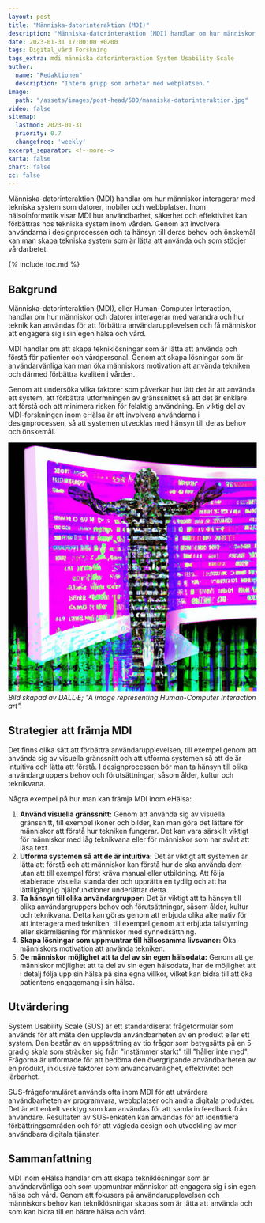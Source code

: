 ```yaml
---
layout: post
title: "Människa-datorinteraktion (MDI)"
description: "Människa-datorinteraktion (MDI) handlar om hur människor interagerar med tekniska system som datorer, mobiler och webbplatser."
date: 2023-01-31 17:00:00 +0200
tags: Digital_vård Forskning
tags_extra: mdi människa datorinteraktion System Usability Scale
author:
  name: "Redaktionen"
  description: "Intern grupp som arbetar med webplatsen."
image:
  path: "/assets/images/post-head/500/manniska-datorinteraktion.jpg"
video: false
sitemap:
  lastmod: 2023-01-31
  priority: 0.7
  changefreq: 'weekly'
excerpt_separator: <!--more-->
karta: false
chart: false
cc: false
---
```


Människa-datorinteraktion (MDI) handlar om hur människor interagerar med tekniska system som datorer, mobiler och webbplatser. Inom hälsoinformatik visar MDI hur användbarhet, säkerhet och effektivitet kan förbättras hos tekniska system inom vården. Genom att involvera användarna i designprocessen och ta hänsyn till deras behov och önskemål kan man skapa tekniska system som är lätta att använda och som stödjer vårdarbetet.

<!--more-->

{% include toc.md %}

## Bakgrund
Människa-datorinteraktion (MDI), eller Human-Computer Interaction, handlar om hur människor och datorer interagerar med varandra och hur teknik kan användas för att förbättra användarupplevelsen och få människor att engagera sig i sin egen hälsa och vård.

MDI handlar om att skapa tekniklösningar som är lätta att använda och förstå för patienter och vårdpersonal. Genom att skapa lösningar som är användarvänliga kan man öka människors motivation att använda tekniken och därmed förbättra kvalitén i vården.

Genom att undersöka vilka faktorer som påverkar hur lätt det är att använda ett system, att förbättra utformningen av gränssnittet så att det är enklare att förstå och att minimera risken för felaktig användning. En viktig del av MDI-forskningen inom eHälsa är att involvera användarna i designprocessen, så att systemen utvecklas med hänsyn till deras behov och önskemål.

![Bild som illustrerar människa-datorinteraktion](/assets/images/post-assets/manniska-datorinteraktion.png)
*Bild skapad av DALL·E; "A image representing Human-Computer Interaction art".*

## Strategier att främja MDI
Det finns olika sätt att förbättra användarupplevelsen, till exempel genom att använda sig av visuella gränssnitt och att utforma systemen så att de är intuitiva och lätta att förstå. I designprocessen bör man ta hänsyn till olika användargruppers behov och förutsättningar, såsom ålder, kultur och teknikvana.

Några exempel på hur man kan främja MDI inom eHälsa:
1. **Använd visuella gränssnitt:** Genom att använda sig av visuella gränssnitt, till exempel ikoner och bilder, kan man göra det lättare för människor att förstå hur tekniken fungerar. Det kan vara särskilt viktigt för människor med låg teknikvana eller för människor som har svårt att läsa text.
2. **Utforma systemen så att de är intuitiva:** Det är viktigt att systemen är lätta att förstå och att människor kan förstå hur de ska använda dem utan att till exempel först kräva manual eller utbildning. Att följa etablerade visuella standarder och upprätta en tydlig och att ha lättillgänglig hjälpfunktioner underlättar detta.
3. **Ta hänsyn till olika användargrupper:** Det är viktigt att ta hänsyn till olika användargruppers behov och förutsättningar, såsom ålder, kultur och teknikvana. Detta kan göras genom att erbjuda olika alternativ för att interagera med tekniken, till exempel genom att erbjuda talstyrning eller skärmläsning för människor med synnedsättning.
4. **Skapa lösningar som uppmuntrar till hälsosamma livsvanor:** Öka människors motivation att använda tekniken.
5. **Ge människor möjlighet att ta del av sin egen hälsodata:** Genom att ge människor möjlighet att ta del av sin egen hälsodata, har de möjlighet att i detalj följa upp sin hälsa på sina egna villkor, vilket kan bidra till att öka patientens engagemang i sin hälsa.

## Utvärdering
System Usability Scale (SUS) är ett standardiserat frågeformulär som används för att mäta den upplevda användbarheten av en produkt eller ett system. Den består av en uppsättning av tio frågor som betygsätts på en 5-gradig skala som sträcker sig från "instämmer starkt" till "håller inte med". Frågorna är utformade för att bedöma den övergripande användbarheten av en produkt, inklusive faktorer som användarvänlighet, effektivitet och lärbarhet.

SUS-frågeformuläret används ofta inom MDI för att utvärdera användbarheten av programvara, webbplatser och andra digitala produkter. Det är ett enkelt verktyg som kan användas för att samla in feedback från användare. Resultaten av SUS-enkäten kan användas för att identifiera förbättringsområden och för att vägleda design och utveckling av mer användbara digitala tjänster.

## Sammanfattning
MDI inom eHälsa handlar om att skapa tekniklösningar som är användarvänliga och som uppmuntrar människor att engagera sig i sin egen hälsa och vård. Genom att fokusera på användarupplevelsen och människors behov kan tekniklösningar skapas som är lätta att använda och som kan bidra till en bättre hälsa och vård.